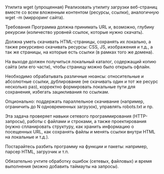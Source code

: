 Утилита wget (упрощенная)
Реализовать утилиту загрузки веб-страниц вместе со всем вложенным контентом (ресурсы, ссылки), аналогичную wget -m (мирроринг сайта).

Требования
Программа должна принимать URL и, возможно, глубину рекурсии (количество уровней ссылок, которые нужно скачать).

Должна уметь скачивать HTML-страницы, сохранять их локально, а также рекурсивно скачивать ресурсы: CSS, JS, изображения и т.д., а так же страницы, на которые есть ссылки (в рамках того же домена).

На выходе должен получиться локальный каталог, содержащий копию сайта (или его части), чтобы страницу можно было открыть офлайн.

Необходимо обрабатывать различные нюансы: относительные и абсолютные ссылки, дублирование (не скачивать один и тот же ресурс несколько раз), корректно формировать локальные пути для сохранения, избегать зацикливания по ссылкам.

Опционально: поддержать параллельное скачивание (например, ограничить до N одновременных загрузок), управлять robots.txt и пр.

Эта задача проверяет навыки сетевого программирования (HTTP-запросы), работы с файлами и строками, а также проектирования (нужно спланировать структуру, как хранить информацию о посещенных URL, как сохранять файлы и менять ссылки внутри HTML на локальные и т.д.).

Постарайтесь разбить программу на функции и пакеты: например, парсер HTML, загрузчик и т.п.

Обязательно учтите обработку ошибок (сетевых, файловых) и время выполнения (можно добавить таймауты на запросы).